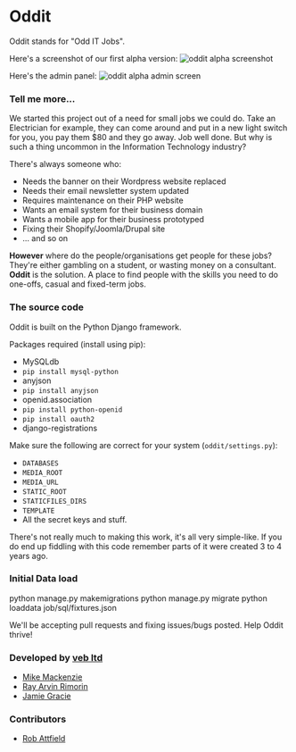# Oddit

Oddit stands for "Odd IT Jobs".

Here's a screenshot of our first alpha version:
![oddit alpha screenshot](http://i.imgur.com/LPqr8.png)

Here's the admin panel:
![oddit alpha admin screen](http://i.imgur.com/UZgs3hO.png)

### Tell me more...
We started this project out of a need for small jobs we could do.  Take an Electrician for example, they can come around and put in a new light switch for you, you pay them $80 and they go away. Job well done. But why is such a thing uncommon in the Information Technology industry?

There's always someone who:

 - Needs the banner on their Wordpress website replaced
 - Needs their email newsletter system updated
 - Requires maintenance on their PHP website
 - Wants an email system for their business domain
 - Wants a mobile app for their business prototyped
 - Fixing their Shopify/Joomla/Drupal site
 - ... and so on

**However** where do the people/organisations get people for these jobs? They're either gambling on a student, or wasting money on a consultant. **Oddit** is the solution. A place to find people with the skills you need to do one-offs, casual and fixed-term jobs.

### The source code

Oddit is built on the Python Django framework.

Packages required (install using pip):

 - MySQLdb
  - `pip install mysql-python`
 - anyjson
  - `pip install anyjson`
 - openid.association
  - `pip install python-openid`
  - `pip install oauth2`
 - django-registrations

Make sure the following are correct for your system (`oddit/settings.py`):

 - `DATABASES`
 - `MEDIA_ROOT`
 - `MEDIA_URL`
 - `STATIC_ROOT`
 - `STATICFILES_DIRS`
 - `TEMPLATE`
 - All the secret keys and stuff.

There's not really much to making this work, it's all very simple-like. If you do end up fiddling with this code
remember parts of it were created 3 to 4 years ago.

### Initial Data load

python manage.py makemigrations
python manage.py migrate
python loaddata job/sql/fixtures.json

We'll be accepting pull requests and fixing issues/bugs posted. Help Oddit thrive!

### Developed by [veb ltd](http://veb.nz)
- [Mike Mackenzie](https://github.com/veb)
- [Ray Arvin Rimorin](https://github.com/avwave)
- [Jamie Gracie](https://github.com/Kingy)

### Contributors
- [Rob Attfield](https://github.com/rattfieldnz)
